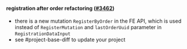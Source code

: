 #### registration after order refactoring ([#3462](https://github.com/shopsys/shopsys/pull/3462))

- there is a new mutation `RegisterByOrder` in the FE API, which is used instead of `RegisterMutation` and `lastOrderUuid` parameter in `RegistrationDataInput`
- see #project-base-diff to update your project
